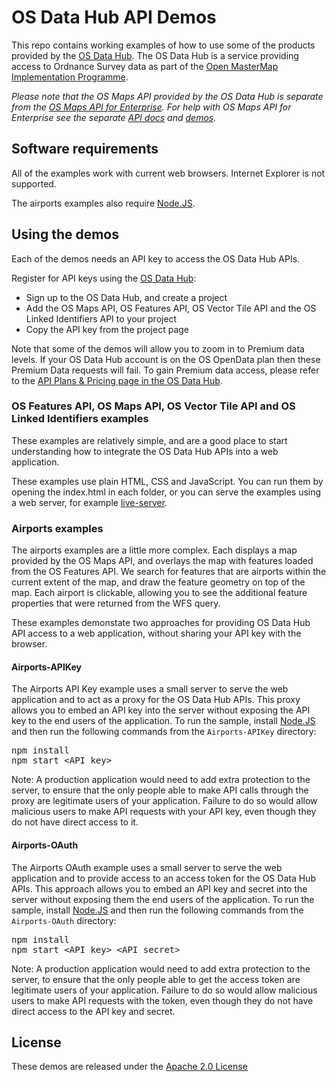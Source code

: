 # OS Data Hub API Demos

This repo contains working examples of how to use some of the products provided by the [OS Data Hub](https://osdatahub.os.uk/).
The OS Data Hub is a service providing access to Ordnance Survey data as part of the [Open MasterMap Implementation Programme](https://www.ordnancesurvey.co.uk/business-and-government/products/open-mastermap.html).

*Please note that the OS Maps API provided by the OS Data Hub is separate from the [OS Maps API for Enterprise](https://developer.ordnancesurvey.co.uk/os-maps-api-enterprise).
For help with OS Maps API for Enterprise see the separate [API docs](https://apidocs.os.uk/docs/os-maps-overview) and [demos](https://github.com/OrdnanceSurvey/OS-Maps-API).*

## Software requirements

All of the examples work with current web browsers. Internet Explorer is not supported.

The airports examples also require [Node.JS](https://nodejs.org).

## Using the demos

Each of the demos needs an API key to access the OS Data Hub APIs.

Register for API keys using the [OS Data Hub](https://osdatahub.os.uk/):
- Sign up to the OS Data Hub, and create a project
- Add the OS Maps API, OS Features API, OS Vector Tile API and the OS Linked Identifiers API to your project
- Copy the API key from the project page

Note that some of the demos will allow you to zoom in to Premium data levels.
If your OS Data Hub account is on the OS OpenData plan then these Premium Data requests will fail.
To gain Premium data access, please refer to the [API Plans & Pricing page in the OS Data Hub](https://osdatahub.os.uk/plans).

### OS Features API, OS Maps API, OS Vector Tile API and OS Linked Identifiers examples

These examples are relatively simple, and are a good place to start understanding how to integrate the OS Data Hub APIs into a web application.

These examples use plain HTML, CSS and JavaScript. You can run them by opening the index.html in each folder, or you can serve the examples using a web server, for example [live-server](https://www.npmjs.com/package/live-server). 

### Airports examples

The airports examples are a little more complex.
Each displays a map provided by the OS Maps API, and overlays the map with features loaded from the OS Features API.
We search for features that are airports within the current extent of the map, and draw the feature geometry on top of the map.
Each airport is clickable, allowing you to see the additional feature properties that were returned from the WFS query.

These examples demonstate two approaches for providing OS Data Hub API access to a web application, without sharing your API key with the browser. 

#### Airports-APIKey
The Airports API Key example uses a small server to serve the web application and to act as a proxy for the OS Data Hub APIs.
This proxy allows you to embed an API key into the server without exposing the API key to the end users of the application.
To run the sample, install [Node.JS](https://nodejs.org) and then run the following commands from the `Airports-APIKey` directory:

<pre>
npm install
npm start &lt;API key&gt;
</pre>

Note: A production application would need to add extra protection to the server, to ensure that the only people able
to make API calls through the proxy are legitimate users of your application. Failure to do so would allow malicious
users to make API requests with your API key, even though they do not have direct access to it.

#### Airports-OAuth
The Airports OAuth example uses a small server to serve the web application and to provide access to an access token for the OS Data Hub APIs.
This approach allows you to embed an API key and secret into the server without exposing them the end users of the application.
To run the sample, install [Node.JS](https://nodejs.org) and then run the following commands from the `Airports-OAuth` directory:

<pre>
npm install
npm start &lt;API key&gt; &lt;API secret&gt;
</pre>

Note: A production application would need to add extra protection to the server, to ensure that the only people able
to get the access token are legitimate users of your application. Failure to do so would allow malicious users to make
API requests with the token, even though they do not have direct access to the API key and secret.


## License

These demos are released under the [Apache 2.0 License](http://www.apache.org/licenses/LICENSE-2.0.html)
